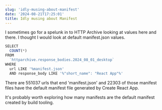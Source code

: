 ```yaml
---
slug: 'idly-musing-about-manifest'
date: '2024-08-21T17:25:01'
title: Idly musing about Manifest
---
```


I sometimes go for a spelunk in to HTTP Archive looking at values here and there. I thought I would look at default manifest.json values.

```JavaScript
SELECT
  COUNT(*)
FROM
  `httparchive.response_bodies.2024_08_01_desktop`
WHERE
  url LIKE '%manifest.json'
  AND response_body LIKE '%"short_name": "React App"%'
```

There are 551037 urls that end \'manifest.json\' and 22303 of those manifest files have the default manifest file generated by Create React App.

It\'s probably worth exploring how many manifests are the default manifest created by build tooling.
